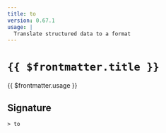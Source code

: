 ```yaml
---
title: to
version: 0.67.1
usage: |
  Translate structured data to a format
---
```


# <code>{{ $frontmatter.title }}</code>

<div style='white-space: pre-wrap;'>{{ $frontmatter.usage }}</div>

## Signature

```> to ```
